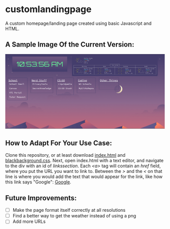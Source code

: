 # customlandingpage
 A custom homepage/landing page created using basic Javascript and HTML.

## A Sample Image Of the Current Version:
![](/9ICJXhruaw.png)

## How to Adapt For Your Use Case:
Clone this repository, or at least download [index.html](index.html) and [blackbackground.css](blackbackground.css).
Next, open index.html with a text editor, and navigate to the div with an id of *linkssection*.
Each *\<a\>* tag will contain an *href* field, where you put the URL you want to link to. Between the *>* and the *<* on that line is where you would add the text that would appear for the link, like how this link says "Google": [Google](https://google.com).


## Future Improvements:
- [ ]  Make the page format itself correctly at all resolutions
- [ ]  Find a better way to get the weather instead of using a png
- [ ]  Add more URLs
